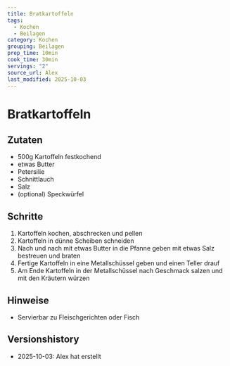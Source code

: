 ```yaml
---
title: Bratkartoffeln
tags:
  - Kochen
  - Beilagen
category: Kochen
grouping: Beilagen
prep_time: 10min
cook_time: 30min
servings: "2"
source_url: Alex
last_modified: 2025-10-03
---
```

# Bratkartoffeln

## Zutaten
- 500g Kartoffeln festkochend
- etwas Butter
- Petersilie
- Schnittlauch
- Salz
- (optional) Speckwürfel

## Schritte
1. Kartoffeln kochen, abschrecken und pellen
2. Kartoffeln in dünne Scheiben schneiden
3. Nach und nach mit etwas Butter in die Pfanne geben mit etwas Salz bestreuen und braten
4. Fertige Kartoffeln in eine Metallschüssel geben und einen Teller drauf
5. Am Ende Kartoffeln in der Metallschüssel nach Geschmack salzen und mit den Kräutern würzen

## Hinweise
- Servierbar zu Fleischgerichten oder Fisch
  

## Versionshistory
- 2025-10-03: Alex hat erstellt

  

<!-- Ende der Vorlage -->
<!-- MARKER FOR MAPPER SCRIPT -->